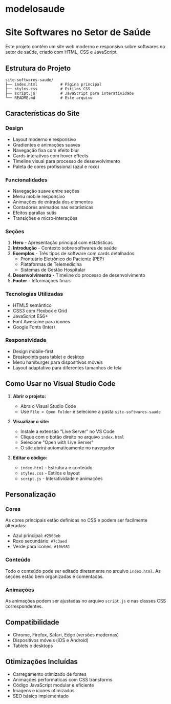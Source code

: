 # modelosaude
# Site Softwares no Setor de Saúde

Este projeto contém um site web moderno e responsivo sobre softwares no setor de saúde, criado com HTML, CSS e JavaScript.

## Estrutura do Projeto

```
site-softwares-saude/
├── index.html          # Página principal
├── styles.css          # Estilos CSS
├── script.js           # JavaScript para interatividade
└── README.md           # Este arquivo
```

## Características do Site

### Design
- Layout moderno e responsivo
- Gradientes e animações suaves
- Navegação fixa com efeito blur
- Cards interativos com hover effects
- Timeline visual para processo de desenvolvimento
- Paleta de cores profissional (azul e roxo)

### Funcionalidades
- Navegação suave entre seções
- Menu mobile responsivo
- Animações de entrada dos elementos
- Contadores animados nas estatísticas
- Efeitos parallax sutis
- Transições e micro-interações

### Seções
1. **Hero** - Apresentação principal com estatísticas
2. **Introdução** - Contexto sobre softwares de saúde
3. **Exemplos** - Três tipos de software com cards detalhados:
   - Prontuário Eletrônico do Paciente (PEP)
   - Plataformas de Telemedicina
   - Sistemas de Gestão Hospitalar
4. **Desenvolvimento** - Timeline do processo de desenvolvimento
5. **Footer** - Informações finais

### Tecnologias Utilizadas
- HTML5 semântico
- CSS3 com Flexbox e Grid
- JavaScript ES6+
- Font Awesome para ícones
- Google Fonts (Inter)

### Responsividade
- Design mobile-first
- Breakpoints para tablet e desktop
- Menu hamburger para dispositivos móveis
- Layout adaptativo para diferentes tamanhos de tela

## Como Usar no Visual Studio Code

1. **Abrir o projeto:**
   - Abra o Visual Studio Code
   - Use `File > Open Folder` e selecione a pasta `site-softwares-saude`

2. **Visualizar o site:**
   - Instale a extensão "Live Server" no VS Code
   - Clique com o botão direito no arquivo `index.html`
   - Selecione "Open with Live Server"
   - O site abrirá automaticamente no navegador

3. **Editar o código:**
   - `index.html` - Estrutura e conteúdo
   - `styles.css` - Estilos e layout
   - `script.js` - Interatividade e animações

## Personalização

### Cores
As cores principais estão definidas no CSS e podem ser facilmente alteradas:
- Azul principal: `#2563eb`
- Roxo secundário: `#7c3aed`
- Verde para ícones: `#10b981`

### Conteúdo
Todo o conteúdo pode ser editado diretamente no arquivo `index.html`. As seções estão bem organizadas e comentadas.

### Animações
As animações podem ser ajustadas no arquivo `script.js` e nas classes CSS correspondentes.

## Compatibilidade
- Chrome, Firefox, Safari, Edge (versões modernas)
- Dispositivos móveis (iOS e Android)
- Tablets e desktops

## Otimizações Incluídas
- Carregamento otimizado de fontes
- Animações performáticas com CSS transforms
- Código JavaScript modular e eficiente
- Imagens e ícones otimizados
- SEO básico implementado

